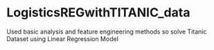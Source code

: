 # LogisticsREGwithTITANIC_data
Used basic analysis and feature engineering methods so solve Titanic Dataset using Linear Regression Model 
